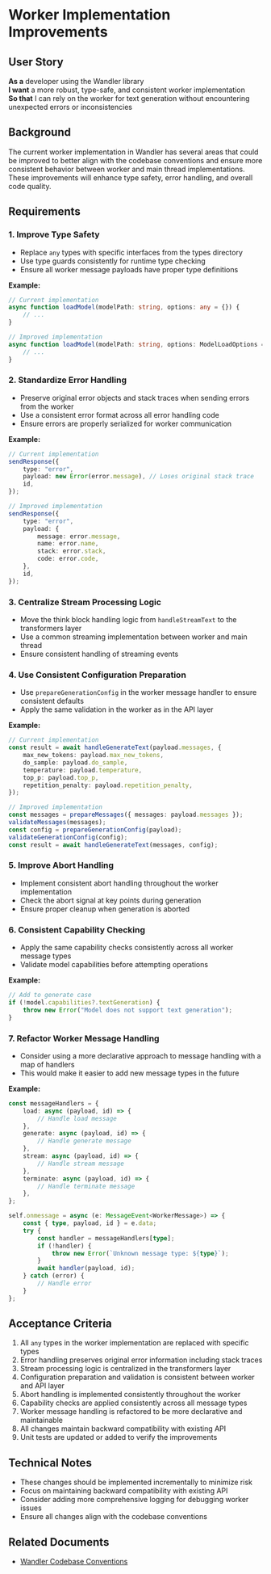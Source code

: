 # Worker Implementation Improvements

## User Story

**As a** developer using the Wandler library  
**I want** a more robust, type-safe, and consistent worker implementation  
**So that** I can rely on the worker for text generation without encountering unexpected errors or
inconsistencies

## Background

The current worker implementation in Wandler has several areas that could be improved to better
align with the codebase conventions and ensure more consistent behavior between worker and main
thread implementations. These improvements will enhance type safety, error handling, and overall
code quality.

## Requirements

### 1. Improve Type Safety

- Replace `any` types with specific interfaces from the types directory
- Use type guards consistently for runtime type checking
- Ensure all worker message payloads have proper type definitions

**Example:**

```typescript
// Current implementation
async function loadModel(modelPath: string, options: any = {}) {
	// ...
}

// Improved implementation
async function loadModel(modelPath: string, options: ModelLoadOptions = {}) {
	// ...
}
```

### 2. Standardize Error Handling

- Preserve original error objects and stack traces when sending errors from the worker
- Use a consistent error format across all error handling code
- Ensure errors are properly serialized for worker communication

**Example:**

```typescript
// Current implementation
sendResponse({
	type: "error",
	payload: new Error(error.message), // Loses original stack trace
	id,
});

// Improved implementation
sendResponse({
	type: "error",
	payload: {
		message: error.message,
		name: error.name,
		stack: error.stack,
		code: error.code,
	},
	id,
});
```

### 3. Centralize Stream Processing Logic

- Move the think block handling logic from `handleStreamText` to the transformers layer
- Use a common streaming implementation between worker and main thread
- Ensure consistent handling of streaming events

### 4. Use Consistent Configuration Preparation

- Use `prepareGenerationConfig` in the worker message handler to ensure consistent defaults
- Apply the same validation in the worker as in the API layer

**Example:**

```typescript
// Current implementation
const result = await handleGenerateText(payload.messages, {
	max_new_tokens: payload.max_new_tokens,
	do_sample: payload.do_sample,
	temperature: payload.temperature,
	top_p: payload.top_p,
	repetition_penalty: payload.repetition_penalty,
});

// Improved implementation
const messages = prepareMessages({ messages: payload.messages });
validateMessages(messages);
const config = prepareGenerationConfig(payload);
validateGenerationConfig(config);
const result = await handleGenerateText(messages, config);
```

### 5. Improve Abort Handling

- Implement consistent abort handling throughout the worker implementation
- Check the abort signal at key points during generation
- Ensure proper cleanup when generation is aborted

### 6. Consistent Capability Checking

- Apply the same capability checks consistently across all worker message types
- Validate model capabilities before attempting operations

**Example:**

```typescript
// Add to generate case
if (!model.capabilities?.textGeneration) {
	throw new Error("Model does not support text generation");
}
```

### 7. Refactor Worker Message Handling

- Consider using a more declarative approach to message handling with a map of handlers
- This would make it easier to add new message types in the future

**Example:**

```typescript
const messageHandlers = {
	load: async (payload, id) => {
		// Handle load message
	},
	generate: async (payload, id) => {
		// Handle generate message
	},
	stream: async (payload, id) => {
		// Handle stream message
	},
	terminate: async (payload, id) => {
		// Handle terminate message
	},
};

self.onmessage = async (e: MessageEvent<WorkerMessage>) => {
	const { type, payload, id } = e.data;
	try {
		const handler = messageHandlers[type];
		if (!handler) {
			throw new Error(`Unknown message type: ${type}`);
		}
		await handler(payload, id);
	} catch (error) {
		// Handle error
	}
};
```

## Acceptance Criteria

1. All `any` types in the worker implementation are replaced with specific types
2. Error handling preserves original error information including stack traces
3. Stream processing logic is centralized in the transformers layer
4. Configuration preparation and validation is consistent between worker and API layer
5. Abort handling is implemented consistently throughout the worker
6. Capability checks are applied consistently across all message types
7. Worker message handling is refactored to be more declarative and maintainable
8. All changes maintain backward compatibility with existing API
9. Unit tests are updated or added to verify the improvements

## Technical Notes

- These changes should be implemented incrementally to minimize risk
- Focus on maintaining backward compatibility with existing API
- Consider adding more comprehensive logging for debugging worker issues
- Ensure all changes align with the codebase conventions

## Related Documents

- [Wandler Codebase Conventions](../../docs/conventions.md)
